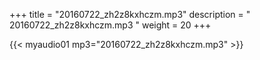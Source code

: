 +++
title = "20160722_zh2z8kxhczm.mp3"
description = " 20160722_zh2z8kxhczm.mp3 "
weight = 20
+++

{{< myaudio01 mp3="20160722_zh2z8kxhczm.mp3" >}}

